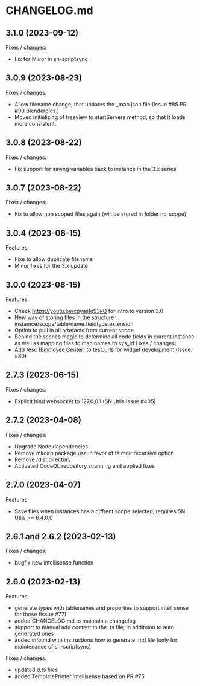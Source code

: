# CHANGELOG.md
## 3.1.0 (2023-09-12)
Fixes / changes:
  - Fix for Miiror in sn-scriptsync

## 3.0.9 (2023-08-23)
Fixes / changes:
  - Allow filename change, that updates the _map.json file (Issue #85 PR #90 Blenderpics )
  - Moved initializing of treeview to startServers method, so that it loads more consistent.

## 3.0.8 (2023-08-22)
Fixes / changes:
  - Fix support for saving variables back to instance in the 3.x series

## 3.0.7 (2023-08-22)
Fixes / changes:
  - Fix to allow non scoped files again (will be stored in folder no_scope)

## 3.0.4 (2023-08-15)
Features:
  - Fixe to allow duplicate filename
  - Minor fixes for the 3.x update

## 3.0.0 (2023-08-15)
Features:
  - Check https://youtu.be/cpyasfe93kQ for intro to version 3.0
  - New way of storing files in the structure instamce/scope/table/name.fieldtype.extension
  - Option to pull in all artefacts from current scope
  - Behind the scenes magic to determine all code fields in current instance as well as mapping files to map names to sys_id
Fixes / changes:
  - Add /esc (Employee Center) to test_urls for widget development (Issue: #80)

## 2.7.3 (2023-06-15)
Fixes / changes:
  - Explicit bind websocket to 127.0,0.1 (SN Utils Issue #405)

## 2.7.2 (2023-04-08)
Fixes / changes:
  - Upgrade Node dependencies
  - Remove mkdirp package use in favor of fs.mdir recursive option
  - Remove /dist directory
  - Activated CodeQL repository scanning and applied fixes

## 2.7.0 (2023-04-07)
Features:
  - Save files when instances has a diffrent scope selected, requires SN Utils >= 6.4.0.0

## 2.6.1 and 2.6.2 (2023-02-13)
Fixes / changes:
  - bugfix new intellisense function
  
## 2.6.0 (2023-02-13)
Features:
  - generate types with tablenames and properties to support intellisense for those (Issue #77)
  - added CHANGELOG.md to maintain a changelog 
  - support to manual add content to the .ts file, in additoion to auto generated ones
  - added info.md with instructions how to generate .md file (only for maintenance of sn-scriptsync)

Fixes / changes:
  - updated d.ts files
  - added TemplatePrinter intellisense based on PR #75

